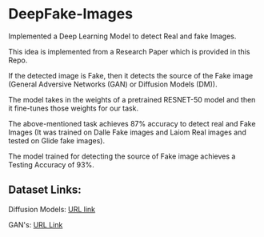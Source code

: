 # DeepFake-Images
Implemented a Deep Learning Model to detect Real and fake Images.

This idea is implemented from a Research Paper which is provided in this Repo.

If the detected image is Fake, then it detects the source of the Fake image (General Adversive Networks (GAN) or Diffusion Models (DM)).

The model takes in the weights of a pretrained RESNET-50 model and then it fine-tunes those weights for our task.

The above-mentioned task achieves 87% accuracy to detect real and Fake Images (It was trained on Dalle Fake images and Laiom Real images and tested on Glide fake images).

The model trained for detecting the source of Fake image achieves a Testing Accuracy of 93%.

## Dataset Links:

Diffusion Models: [URL link](https://drive.google.com/file/d/1FXlGIRh_Ud3cScMgSVDbEWmPDmjcrm1t/view)

GAN's: [URL Link](https://drive.google.com/file/d/1z_fD3UKgWQyOTZIBbYSaQ-hz4AzUrLC1/view)
